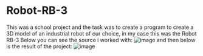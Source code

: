 # Robot-RB-3

This was a school project and the task was to create a program to create a 3D model of an industrial robot of our choice, in my case this was the Robot RB-3
Below you can see the source i worked with:
![image](https://user-images.githubusercontent.com/82973470/217369016-e6552942-d8ad-47e3-a41d-0a66c6a6ad04.png)
and then below is the result of the project:
![image](https://user-images.githubusercontent.com/82973470/217368798-0eb06cc5-2272-417e-8684-541dd45e7b7e.png)
